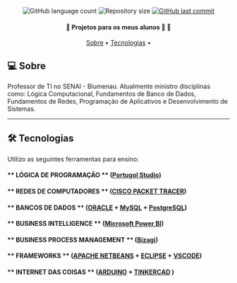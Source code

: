 <p align="center">
  <img alt="GitHub language count" src="https://img.shields.io/github/languages/count/marciosc/README-ecoleta?color=%2304D361">
  <img alt="Repository size" src="https://img.shields.io/github/repo-size/marcioscbnu/README.md">
  <a href="https://github.com/README.md/README.md/commits/master">
    <img alt="GitHub last commit" src="https://img.shields.io/github/last-commit/marcioscbnu/README.md">
  </a>
</p>

<h4 align="center"> 
	🚧  Projetos para os meus alunos 🚀 🚧
</h4>

<p align="center">
 <a href="#-sobre">Sobre</a> •
 <a href="#-tecnologias">Tecnologias</a> •
</p>


## 💻 Sobre 

Professor de TI no SENAI - Blumenau.
Atualmente ministro disciplinas como:
Lógica Computacional, Fundamentos de Banco de Dados, Fundamentos de Redes, Programação de Aplicativos e Desenvolvimento de Sistemas.

---

## 🛠 Tecnologias

Utilizo as seguintes ferramentas para ensino:

#### ** LÓGICA DE PROGRAMAÇÃO            ** ([Portugol Studio](http://lite.acad.univali.br/portugol/))
#### ** REDES DE COMPUTADORES            ** ([CISCO PACKET TRACER](https://www.netacad.com/pt-br/courses/packet-tracer))

#### ** BANCOS DE DADOS                  ** ([ORACLE](https://www.oracle.com/br/) + [MySQL](https://www.mysql.com) + [PostgreSQL](https://www.postgresql.org/))
#### ** BUSINESS INTELLIGENCE            ** ([Microsoft Power BI](https://powerbi.microsoft.com/pt-br/))
#### ** BUSINESS PROCESS MANAGEMENT      ** ([Bizagi](https://www.bizagi.com/pt))

#### ** FRAMEWORKS                       ** ([APACHE NETBEANS](https://netbeans.apache.org/) + [ECLIPSE](https://www.eclipse.org/downloads/) + [VSCODE](https://code.visualstudio.com/))
#### ** INTERNET DAS COISAS              ** ([ARDUINO](https://www.arduino.cc/) + [TINKERCAD](https://www.tinkercad.com/)  )


